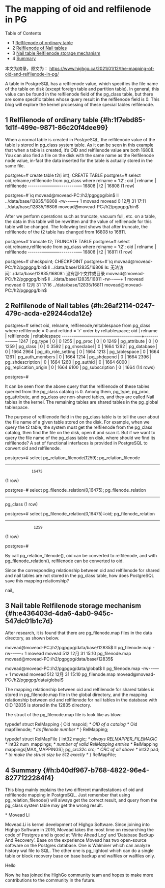 # The mapping of oid and relfilenode in PG


<div class="ox-hugo-toc toc has-section-numbers">

<div class="heading">Table of Contents</div>

- <span class="section-num">1</span> [Relfilenode of ordinary table](#h:1f7ebd85-1d1f-499e-9871-86c20f4dee99)
- <span class="section-num">2</span> [Relfilenode of Nail tables](#h:26af2114-0247-479c-acda-e29244cda12e)
- <span class="section-num">3</span> [Nail table Relfilenode storage mechanism](#h:e436403d-4da6-4ab0-945c-547dc01b1c7d)
- <span class="section-num">4</span> [Summary](#h:b40df967-b768-4822-96e4-8277122284f4)

</div>
<!--endtoc-->


本文为摘录，原文为： https://www.highgo.ca/2021/01/12/the-mapping-of-oid-and-relfilenode-in-pg/

A table in PostgreSQL has a relfilenode value, which specifies the file name of the table on disk (except foreign table
and partition table). In general, this value can be found in the relfilenode field of the pg_class table, but there are
some specific tables whose query result in the relfilenode field is 0. This blog will explore the kernel processing of
these special tables relfilenode.


## <span class="section-num">1</span> Relfilenode of ordinary table {#h:1f7ebd85-1d1f-499e-9871-86c20f4dee99}

When a normal table is created in PostgreSQL, the relfilenode value of the table is stored in pg_class system table. As
it can be seen in this example that when a table is created, it’s OID and relfilenode value are both 16808. You can also
find a file on the disk with the same name as the Relfilenode node value, in-fact the data inserted for the table is
actually stored in the same file.

postgres=# create table t2(i int);
CREATE TABLE
postgres=# select oid,relname,relfilenode from pg_class where relname = 't2';
  oid  | relname | relfilenode
-------~~---------~~--------&#x2013;&#x2014;
 16808 | t2      |       16808
(1 row)

postgres=# \q
movead@movead-PC:/h2/pgpgpg/bin$ ll ../data/base/12835/16808
-rw--&#x2013;&#x2014;+ 1 movead movead 0 12月 31 17:11 ../data/base/12835/16808
movead@movead-PC:/h2/pgpgpg/bin$

After we perform operations such as truncate, vacuum full, etc. on a table, the data in this table will be rewritten and
the value of relfilenode for this table will be changed. The following test shows that after truncate, the relfilenode
of the t2 table has changed from 16808 to 16811.

postgres=# truncate t2;
TRUNCATE TABLE
postgres=# select oid,relname,relfilenode from pg_class where relname = 't2';
  oid  | relname | relfilenode
-------~~---------~~--------&#x2013;&#x2014;
 16808 | t2      |       16811
(1 row)

postgres=# checkpoint;
CHECKPOINT
postgres=# \q
movead@movead-PC:/h2/pgpgpg/bin$ ll ../data/base/12835/16808
ls: 无法访问'../data/base/12835/16808': 没有那个文件或目录
movead@movead-PC:/h2/pgpgpg/bin$ ll ../data/base/12835/16811
-rw--&#x2013;&#x2014;+ 1 movead movead 0 12月 31 17:16 ../data/base/12835/16811
movead@movead-PC:/h2/pgpgpg/bin$


## <span class="section-num">2</span> Relfilenode of Nail tables {#h:26af2114-0247-479c-acda-e29244cda12e}

postgres=# select oid, relname, relfilenode,reltablespace
from pg_class
where relfilenode = 0 and relkind = 'r'
order by reltablespace;
 oid  |        relname        | relfilenode | reltablespace
------~~-----------------------~~--------&#x2013;&#x2014;+----------&#x2013;&#x2014;
 1247 | pg_type               |           0 |             0
 1255 | pg_proc               |           0 |             0
 1249 | pg_attribute          |           0 |             0
 1259 | pg_class              |           0 |             0
 3592 | pg_shseclabel         |           0 |          1664
 1262 | pg_database           |           0 |          1664
 2964 | pg_db_role_setting    |           0 |          1664
 1213 | pg_tablespace         |           0 |          1664
 1261 | pg_auth_members       |           0 |          1664
 1214 | pg_shdepend           |           0 |          1664
 2396 | pg_shdescription      |           0 |          1664
 1260 | pg_authid             |           0 |          1664
 6000 | pg_replication_origin |           0 |          1664
 6100 | pg_subscription       |           0 |          1664
(14 rows)

postgres=#

It can be seen from the above query that the relfilenode of these tables queried from the pg_class catalog is 0. Among
them, pg_type, pg_proc, pg_attribute, and pg_class are non-shared tables, and they are called Nail tables in the kernel.
The remaining tables are shared tables in the pg_global tablespace.

The purpose of relfilenode field in the pg_class table is to tell the user about the file name of a given table stored
on the disk. For example, when we query the t2 table, the system must get the relfilenode from the pg_class catalog,
then find the file on the disk, open it and scan it. But if we want to query the file name of the pg_class table on
disk, where should we find its relfilenode? A set of functional interfaces is provided in PostgreSQL to convert oid and
relfilenode.

postgres=# select pg_relation_filenode(1259);
 pg_relation_filenode

---

                16475
(1 row)

postgres=# select pg_filenode_relation(0,16475);
 pg_filenode_relation

---

 pg_class
(1 row)

postgres=# select pg_filenode_relation(0,16475)::oid;
 pg_filenode_relation

---

                 1259
(1 row)

postgres=#

By call pg_relation_filenode(), oid can be converted to relfilenode, and with pg_filenode_relation(), relfilenode can be
converted to oid.

Since the corresponding relationship between oid and relfilenode for shared and nail tables are not stored in the
pg_class table, how does PostgreSQL save this mapping relationship?

nail\_


## <span class="section-num">3</span> Nail table Relfilenode storage mechanism {#h:e436403d-4da6-4ab0-945c-547dc01b1c7d}

After research, it is found that there are pg_filenode.map files in the data directory, as shown below.

movead@movead-PC:/h2/pgpgpg/data/base/12835$ ll pg_filenode.map
-rw--&#x2013;&#x2014;+ 1 movead movead 512 12月 31 15:10 pg_filenode.map
movead@movead-PC:/h2/pgpgpg/data/base/12835$

movead@movead-PC:/h2/pgpgpg/data/global$ ll pg_filenode.map
-rw--&#x2013;&#x2014;+ 1 movead movead 512 12月 31 15:10 pg_filenode.map
movead@movead-PC:/h2/pgpgpg/data/global$

The mapping relationship between oid and relfilenode for shared tables is stored in pg_filenode.map file in the global
directory, and the mapping relationship between oid and relfilenode for nail tables in the database with OID 12835 is
stored in the 12835 directory.

The struct of the pg_filenode.map file is look like as blow:

typedef struct RelMapping
{
    Oid         mapoid;         _\* OID of a catalog \*_
    Oid         mapfilenode;    _\* its filenode number \*_
} RelMapping;

typedef struct RelMapFile
{
    int32       magic;          _\* always RELMAPPER_FILEMAGIC \*_
    int32       num_mappings;   _\* number of valid RelMapping entries \*_
    RelMapping  mappings[MAX_MAPPINGS];
    pg_crc32c   crc;            _\* CRC of all above \*_
    int32       pad;            _\* to make the struct size be 512 exactly \*_
} RelMapFile;


## <span class="section-num">4</span> Summary {#h:b40df967-b768-4822-96e4-8277122284f4}

This blog mainly explains the two different manifestations of oid and relfilenode mapping in PostgreSQL. Just remember
that using pg_relation_filenode() will always get the correct result, and query from the pg_class system table may get
the wrong result.

\*
Movead Li

Movead.Li is kernel development of Highgo Software. Since joining into Highgo Software in 2016, Movead takes the most
time on researching the code of Postgres and is good at ‘Write Ahead Log’ and ‘Database Backup And Recovery’. Base on
the experience Movead has two open-source software on the Postgres database. One is Walminer which can analyze history
wal file to SQL. The other one is pg_lightool which can do a single table or block recovery base on base backup and
walfiles or walfiles only.

Hello

Now he has joined the HighGo community team and hopes to make more contributions to the community in the future.

